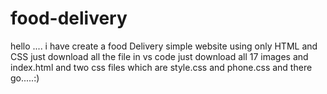 # food-delivery
hello ....
i have create a food Delivery simple website using only HTML and CSS 
just download all the file in vs code
just download all 17 images and index.html and two css files which are style.css and phone.css
and there go.....:)
